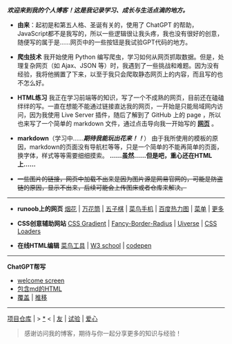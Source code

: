 
***欢迎来到我的个人博客！这是我记录学习、成长与生活点滴的地方。***

- **由来**：起初是和第五人格、圣诞有关的，使用了 ChatGPT 的帮助，JavaScript都不是我写的，所以一些逻辑很让我头疼，我也没有很好的创意，随便写的属于是……网页中的一些按钮是我试验GPT代码的地方。

- **爬虫技术**
我开始使用 Python 编写爬虫，学习如何从网页抓取数据。但是，处理复杂网页（如 Ajax、JSON 等）时，我遇到了一些挑战和难题。因为没有经验，我将他搁置了下来，以至于我只会爬取静态网页上的内容，而且写的也不怎么好。

- **HTML练习**
我正在学习前端等的知识，写了一个不成熟的网页，目前还在磕磕绊绊的写。一直在想能不能通过链接直达我的网页，一开始是只能局域网内访问，因为我使用 Live Server 插件，随后了解到了 GitHub 上的 page ，所以也来写了一个简单的 markdown 文件，通过点击导向我一开始写的 **[网页](https://aozijx.github.io/xuao/re0)** 。

- **markdown**（学习中……***期待我能玩出花来！！***）
由于我所使用的模板的原因，markdown的页面没有导航栏等等，只是一个简单的不能再简单的页面，换字体，样式等等需要细细摸索。
**……虽然……但是吧，重心还在HTML上……**

- <del> 一些图片的链接，网页中加载不出来是因为图片源是网易官网的，可能是防盗链的原因，显示不出来，后续可能会上传图床或者仓库来解决。</del>
---

- **runoob上的网页**
[烟花](https://aozijx.github.io/xuao/source/HTML/fireworks) | [万花筒](https://aozijx.github.io/xuao/source/HTML/canvas) | [五子棋](https://aozijx.github.io/xuao/source/HTML/gobang) | [菜鸟手机](https://aozijx.github.io/xuao/source/HTML/phone) | [百度热力图](https://aozijx.github.io/xuao/source/HTML/map) | [菜单](https://aozijx.github.io/xuao/source/HTML/menu) | [更多](https://www.jyshare.com/examples/)

- **CSS创意辅助网站**
[CSS Gradient](https://cssgradient.io/) | [Fancy-Border-Radius](https://9elements.github.io/fancy-border-radius/) | [Uiverse](https://uiverse.io/) | [CSS Loaders](https://css-loaders.com/)

- **在线HTML编辑**
[菜鸟工具](https://www.jyshare.com/front-end/61/) | [W3 school](https://www.w3school.com.cn/tiy/t.asp?f=eg_html_basic) | [codepen](https://codepen.io/pen/)

---
**ChatGPT帮写**
* [welcome screen](https://aozijx.github.io/xuao/source/HTML/chatgpt)
* [包含md的HTML](https://aozijx.github.io/xuao/source/HTML/test)
* [覆盖](https://aozijx.github.io/xuao/source/HTML/bookf) | [推移](https://aozijx.github.io/xuao/source/HTML/bookt) 

---
[项目仓库](https://github.com/aozijx/xuao) | > [*](https://aozijx.github.io/xuao/source/idea) < | [友](https://aozijx.github.io/xuao/assistance/yang) | [试验](https://aozijx.github.io/xuao/source/markdown/test) | [爱心](https://aozijx.github.io/xuao/source/python/ping)


> 感谢访问我的博客，期待与你一起分享更多的知识与经验！